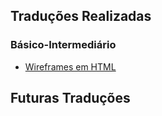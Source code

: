 Traduções Realizadas
--------------------
### Básico-Intermediário
- [Wireframes em HTML](https://github.com/erickpatrick/traducoes/blob/master/artigos/html-css/20140520-html-wireframes.md)

Futuras Traduções
-----------------